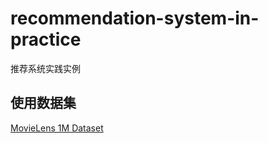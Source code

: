 # recommendation-system-in-practice
推荐系统实践实例

## 使用数据集
[MovieLens 1M Dataset](https://grouplens.org/datasets/movielens/1m/)
